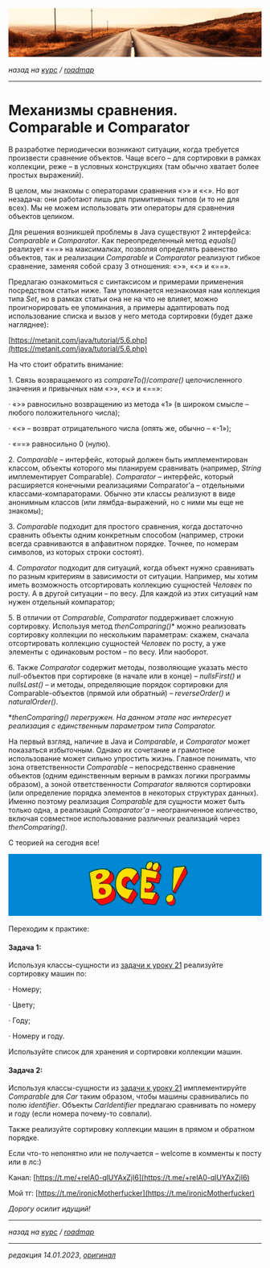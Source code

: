 ![](../../common_files/header.png)

*назад на [курс](../../course.md) / [roadmap](../../roadmap.md)*

***

   

Механизмы сравнения. Comparable и Comparator
============================================

В разработке периодически возникают ситуации, когда требуется произвести сравнение объектов. Чаще всего – для сортировки в рамках коллекции, реже – в условных конструкциях (там обычно хватает более простых выражений).

В целом, мы знакомы с операторами сравнения «>» и «<». Но вот незадача: они работают лишь для примитивных типов (и то не для всех). Мы не можем использовать эти операторы для сравнения объектов целиком.

Для решения возникшей проблемы в Java существуют 2 интерфейса: _Comparable_ и _Comparator_. Как переопределенный метод _equals()_ реализует «==» на максималках, позволяя определять равенство объектов, так и реализации _Comparable_ и _Comparator_ реализуют гибкое сравнение, заменяя собой сразу 3 отношения: «>», «<» и «==».

Предлагаю ознакомиться с синтаксисом и примерами применения посредством статьи ниже. Там упоминается незнакомая нам коллекция типа _Set_, но в рамках статьи она не на что не влияет, можно проигнорировать ее упоминания, а примеры адаптировать под использование списка и вызов у него метода сортировки (будет даже нагляднее):

[https://metanit.com/java/tutorial/5.6.php](https://metanit.com/java/tutorial/5.6.php)

На что стоит обратить внимание:

1\. Связь возвращаемого из _compareTo()_/_compare()_ целочисленного значения и привычных нам «>», «<» и «==»:

· «>» равносильно возвращению из метода «1» (в широком смысле – любого положительного числа);

· «<» – возврат отрицательного числа (опять же, обычно – «-1»);

· «==» равносильно 0 (нулю).

2\. _Comparable_ – интерфейс, который должен быть имплементирован классом, объекты которого мы планируем сравнивать (например, _String_ имплементирует Comparable). _Comparator_ – интерфейс, который расширяется конечными реализациями Comparator’а – отдельными классами-компараторами. Обычно эти классы реализуют в виде анонимным классов (или лямбда-выражений, но с ними мы еще не знакомы);

3\. _Comparable_ подходит для простого сравнения, когда достаточно сравнить объекты одним конкретным способом (например, строки всегда сравниваются в алфавитном порядке. Точнее, по номерам символов, из которых строки состоят).

4\. _Comparator_ подходит для ситуаций, когда объект нужно сравнивать по разным критериям в зависимости от ситуации. Например, мы хотим иметь возможность отсортировать коллекцию сущностей _Человек_ по росту. А в другой ситуации – по весу. Для каждой из этих ситуаций нам нужен отдельный компаратор;

5\. В отличии от _Comparable_, _Comparator_ поддерживает сложную сортировку. Используя метод _thenComparing()_\* можно реализовать сортировку коллекции по нескольким параметрам: скажем, сначала отсортировать коллекцию сущностей _Человек_ по росту, а уже элементы с одинаковым ростом – по весу. Или наоборот.

6\. Также _Comparator_ содержит методы, позволяющие указать место _null_\-объектов при сортировке (в начале или в конце) – _nullsFirst()_ и _nullsLast()_ – и методы, определяющие порядок сортировки для Comparable-объектов (прямой или обратный) – _reverseOrder()_ и _naturalOrder()_.

\*_thenComparing() перегружен. На данном этапе нас интересует реализация с единственным параметром типа Comparator._

  

На первый взгляд, наличие в Java и _Comparable_, и _Comparator_ может показаться избыточным. Однако их сочетание и грамотное использование может сильно упростить жизнь. Главное понимать, что зона ответственности _Comparable_ – непосредственно сравнение объектов (одним единственным верным в рамках логики программы образом), а зоной ответственности _Comparator_ являются сортировки (или определение порядка элементов в некоторых структурах данных). Именно поэтому реализация _Comparable_ для сущности может быть только одна, а реализаций _Comparator’а_ – неограниченное количество, включая совместное использование различных реализаций через _thenComparing()_.

С теорией на сегодня все!

![](../../common_files/footer.png)

  

Переходим к практике:

#### Задача 1:

Используя классы-сущности из [задачи к уроку 21](https://github.com/KFalcon2022/practical-tasks/tree/master/src/com/walking/lesson21_immutable_object/model) реализуйте сортировку машин по:

· Номеру;

· Цвету;

· Году;

· Номеру и году.

Используйте список для хранения и сортировки коллекции машин.

#### Задача 2:

Используя классы-сущности из [задачи к уроку 21](https://github.com/KFalcon2022/practical-tasks/tree/master/src/com/walking/lesson21_immutable_object/model) имплементируйте _Comparable_ для _Car_ таким образом, чтобы машины сравнивались по полю _identifier_. Объекты _CarIdentifier_ предлагаю сравнивать по номеру и году (если номера почему-то совпали).

Также реализуйте сортировку коллекции машин в прямом и обратном порядке.

  

Если что-то непонятно или не получается – welcome в комменты к посту или в лс:)

Канал: [https://t.me/+relA0-qlUYAxZjI6](https://t.me/+relA0-qlUYAxZjI6)

Мой тг: [https://t.me/ironicMotherfucker](https://t.me/ironicMotherfucker)

_Дорогу осилит идущий!_

***

*назад на [курс](../../course.md) / [roadmap](../../roadmap.md)*

***

_редакция 14.01.2023_, [_оригинал_](https://telegra.ph/Mehanizmy-sravneniya-Comparable-i-Comparator-01-14)
